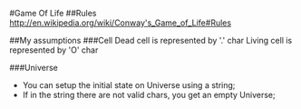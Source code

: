 #Game Of Life
##Rules
http://en.wikipedia.org/wiki/Conway's_Game_of_Life#Rules

##My assumptions
###Cell
Dead cell is represented by '.' char
Living cell is represented by 'O' char

###Universe
* You can setup the initial state on Universe using a string;
* If in the string there are not valid chars, you get an empty Universe;